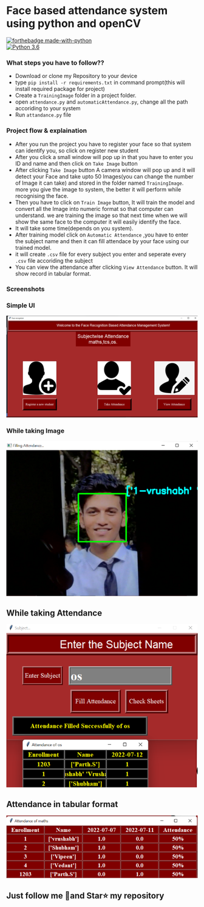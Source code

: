 
# Face based attendance system using python and openCV

[![forthebadge made-with-python](http://ForTheBadge.com/images/badges/made-with-python.svg)](https://www.python.org/)                 
[![Python 3.6](https://img.shields.io/badge/python-3.6-blue.svg)](https://www.python.org/downloads/release/python-360/) 

### What steps you have to follow??
- Download or clone my Repository to your device
- type `pip install -r requirements.txt` in command prompt(this will install required package for project)
- Create a `TrainingImage` folder in a project folder.
- open `attendance.py` and `automaticAttendance.py`, change all the path accoriding to your system
- Run `attandance.py` file

### Project flow & explaination
- After you run the project you have to register your face so that system can identify you, so click on register new student
- After you click a small window will pop up in that you have to enter you ID and name and then click on `Take Image` button
- After clicking `Take Image` button A camera window will pop up and it will detect your Face and take upto 50 Images(you can change the number of Image it can take) and stored in the folder named `TrainingImage`. more you give the image to system, the better it will perform while recognising the face.
- Then you have to click on `Train Image` button, It will train the model and convert all the Image into numeric format so that computer can understand. we are training the image so that next time when we will show the same face to the computer it will easily identify the face.
- It will take some time(depends on you system).
- After training model click on `Automatic Attendance` ,you have to enter the subject name and then it can fill attendace by your face using our trained model.
- it will create `.csv` file for every subject you enter and seperate every `.csv` file accoriding the subject
- You can view the attendance after clicking `View Attendance` button. It will show record in tabular format.

### Screenshots

### Simple UI
<img src='https://github.com/VrushabhTawde/Face-Detection-and-Record-Maintenance--System-/blob/23483dc22a354ad2a83fc67ddc85fe71ec50401b/Screenshot%202022-07-12%20183250.png'>

### While taking Image
<img src='https://github.com/VrushabhTawde/Face-Detection-and-Record-Maintenance--System-/blob/938b21e1bdac1652b67d078048548d3bdfec37d3/Screenshot%202022-07-12%20184307.png'>

## While taking Attendance
<img src='https://github.com/VrushabhTawde/Face-Detection-and-Record-Maintenance--System-/blob/4d2dce68160467d44ae48bb796083205a1441b04/Screenshot%202022-07-12%20184227.png'>


## Attendance in tabular format 
<img src='https://github.com/VrushabhTawde/Face-Detection-and-Record-Maintenance--System-/blob/6856498562c0fc0a8ecd50d7169e591fc48234db/ATT.png'>

## Just follow me 🙂and Star⭐ my repository
